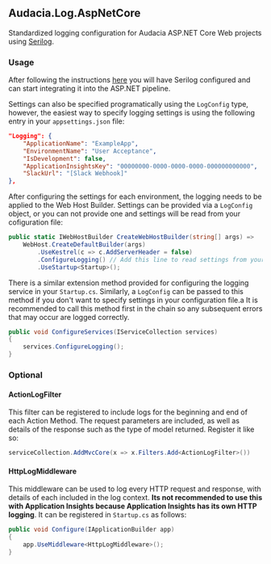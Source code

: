 ## Audacia.Log.AspNetCore

Standardized logging configuration for Audacia ASP.NET Core Web projects using [Serilog](https://serilog.net).

### Usage

After following the instructions [here](https://dev.azure.com/audacia/Audacia/_git/Audacia.Log?path=%2FREADME.md) you will have Serilog configured and can start integrating it into the ASP.NET pipeline.

Settings can also be specified programatically using the `LogConfig` type, however, the easiest way to specify logging settings is using the following entry in your `appsettings.json` file:

```json
"Logging": {
	"ApplicationName": "ExampleApp",
	"EnvironmentName": "User Acceptance",
	"IsDevelopment": false,
	"ApplicationInsightsKey": "00000000-0000-0000-0000-000000000000",
	"SlackUrl": "[Slack Webhook]"
},
```

After configuring the settings for each environment, the logging needs to be applied to the Web Host Builder. Settings can be provided via a `LogConfig` object, or you can not provide one and settings will be read from your cofiguration file:

```c#
public static IWebHostBuilder CreateWebHostBuilder(string[] args) =>
	WebHost.CreateDefaultBuilder(args)
		.UseKestrel(c => c.AddServerHeader = false)
		.ConfigureLogging() // Add this line to read settings from your appsettings.json file.
		.UseStartup<Startup>();
```

There is a similar extension method provided for configuring the logging service in your `Startup.cs`. Similarly, a `LogConfig` can be passed to this method if you don't want to specify settings in your configuration file.a
It is recommended to call this method first in the chain so any subsequent errors that may occur are logged correctly.

```c#
public void ConfigureServices(IServiceCollection services)
{
	services.ConfigureLogging();
}
```

### Optional

#### ActionLogFilter
This filter can be registered to include logs for the beginning and end of each Action Method. The request parameters are included, as well as details of the response such as the type of model returned. Register it like so:

```c#
serviceCollection.AddMvcCore(x => x.Filters.Add<ActionLogFilter>())
```

#### HttpLogMiddleware
This middleware can be used to log every HTTP request and response, with details of each included in the log context. **Its not recommended to use this with Application Insights because Application Insights has its own HTTP logging**.
It can be registered in `Startup.cs` as follows:

```c#
public void Configure(IApplicationBuilder app)
{
	app.UseMiddleware<HttpLogMiddleware>();
}
```